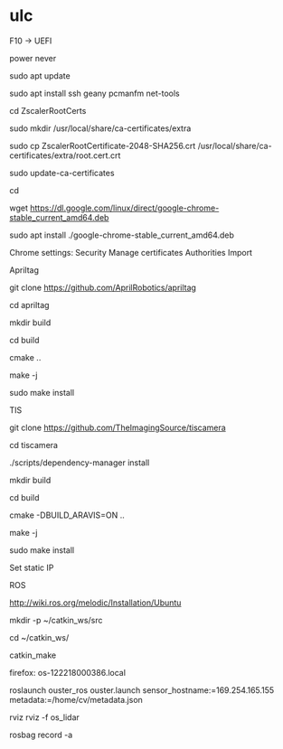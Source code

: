 # ulc

F10 -> UEFI

power never

sudo apt update

sudo apt install ssh geany pcmanfm net-tools

cd ZscalerRootCerts

sudo mkdir /usr/local/share/ca-certificates/extra

sudo cp ZscalerRootCertificate-2048-SHA256.crt /usr/local/share/ca-certificates/extra/root.cert.crt

sudo update-ca-certificates 

cd

wget https://dl.google.com/linux/direct/google-chrome-stable_current_amd64.deb

sudo apt install ./google-chrome-stable_current_amd64.deb

Chrome settings:
Security
Manage certificates
Authorities
Import

Apriltag

git clone https://github.com/AprilRobotics/apriltag

cd apriltag

mkdir build

cd build

cmake ..

make -j

sudo make install

TIS

git clone https://github.com/TheImagingSource/tiscamera

cd tiscamera

./scripts/dependency-manager install

mkdir build

cd build

cmake -DBUILD_ARAVIS=ON ..

make -j

sudo make install

Set static IP

ROS

http://wiki.ros.org/melodic/Installation/Ubuntu

mkdir -p ~/catkin_ws/src

cd ~/catkin_ws/

catkin_make

firefox: os-122218000386.local

roslaunch ouster_ros ouster.launch sensor_hostname:=169.254.165.155 metadata:=/home/cv/metadata.json

rviz rviz -f os_lidar

rosbag record -a

